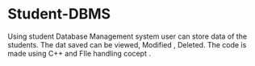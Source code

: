 # Student-DBMS
Using student Database Management system user can store data of the students. The dat saved can be viewed, Modified , Deleted. The code is made using C++ and FIle handling cocept .
